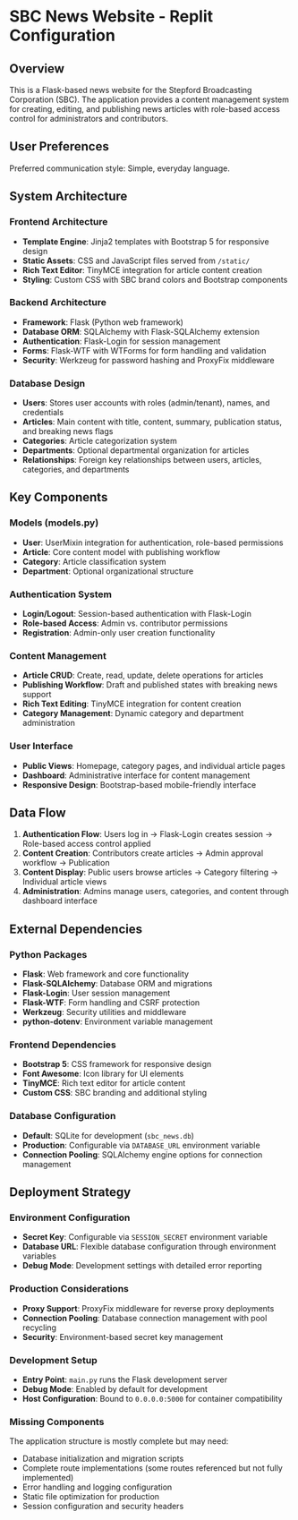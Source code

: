 # SBC News Website - Replit Configuration

## Overview

This is a Flask-based news website for the Stepford Broadcasting Corporation (SBC). The application provides a content management system for creating, editing, and publishing news articles with role-based access control for administrators and contributors.

## User Preferences

Preferred communication style: Simple, everyday language.

## System Architecture

### Frontend Architecture
- **Template Engine**: Jinja2 templates with Bootstrap 5 for responsive design
- **Static Assets**: CSS and JavaScript files served from `/static/`
- **Rich Text Editor**: TinyMCE integration for article content creation
- **Styling**: Custom CSS with SBC brand colors and Bootstrap components

### Backend Architecture
- **Framework**: Flask (Python web framework)
- **Database ORM**: SQLAlchemy with Flask-SQLAlchemy extension
- **Authentication**: Flask-Login for session management
- **Forms**: Flask-WTF with WTForms for form handling and validation
- **Security**: Werkzeug for password hashing and ProxyFix middleware

### Database Design
- **Users**: Stores user accounts with roles (admin/tenant), names, and credentials
- **Articles**: Main content with title, content, summary, publication status, and breaking news flags
- **Categories**: Article categorization system
- **Departments**: Optional departmental organization for articles
- **Relationships**: Foreign key relationships between users, articles, categories, and departments

## Key Components

### Models (models.py)
- **User**: UserMixin integration for authentication, role-based permissions
- **Article**: Core content model with publishing workflow
- **Category**: Article classification system
- **Department**: Optional organizational structure

### Authentication System
- **Login/Logout**: Session-based authentication with Flask-Login
- **Role-based Access**: Admin vs. contributor permissions
- **Registration**: Admin-only user creation functionality

### Content Management
- **Article CRUD**: Create, read, update, delete operations for articles
- **Publishing Workflow**: Draft and published states with breaking news support
- **Rich Text Editing**: TinyMCE integration for content creation
- **Category Management**: Dynamic category and department administration

### User Interface
- **Public Views**: Homepage, category pages, and individual article pages
- **Dashboard**: Administrative interface for content management
- **Responsive Design**: Bootstrap-based mobile-friendly interface

## Data Flow

1. **Authentication Flow**: Users log in → Flask-Login creates session → Role-based access control applied
2. **Content Creation**: Contributors create articles → Admin approval workflow → Publication
3. **Content Display**: Public users browse articles → Category filtering → Individual article views
4. **Administration**: Admins manage users, categories, and content through dashboard interface

## External Dependencies

### Python Packages
- **Flask**: Web framework and core functionality
- **Flask-SQLAlchemy**: Database ORM and migrations
- **Flask-Login**: User session management
- **Flask-WTF**: Form handling and CSRF protection
- **Werkzeug**: Security utilities and middleware
- **python-dotenv**: Environment variable management

### Frontend Dependencies
- **Bootstrap 5**: CSS framework for responsive design
- **Font Awesome**: Icon library for UI elements
- **TinyMCE**: Rich text editor for article content
- **Custom CSS**: SBC branding and additional styling

### Database Configuration
- **Default**: SQLite for development (`sbc_news.db`)
- **Production**: Configurable via `DATABASE_URL` environment variable
- **Connection Pooling**: SQLAlchemy engine options for connection management

## Deployment Strategy

### Environment Configuration
- **Secret Key**: Configurable via `SESSION_SECRET` environment variable
- **Database URL**: Flexible database configuration through environment variables
- **Debug Mode**: Development settings with detailed error reporting

### Production Considerations
- **Proxy Support**: ProxyFix middleware for reverse proxy deployments
- **Connection Pooling**: Database connection management with pool recycling
- **Security**: Environment-based secret key management

### Development Setup
- **Entry Point**: `main.py` runs the Flask development server
- **Debug Mode**: Enabled by default for development
- **Host Configuration**: Bound to `0.0.0.0:5000` for container compatibility

### Missing Components
The application structure is mostly complete but may need:
- Database initialization and migration scripts
- Complete route implementations (some routes referenced but not fully implemented)
- Error handling and logging configuration
- Static file optimization for production
- Session configuration and security headers